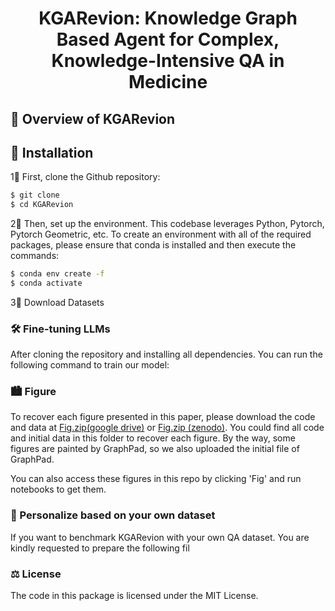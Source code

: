 <h1 align="center">
  KGARevion: Knowledge Graph Based Agent for Complex, Knowledge-Intensive QA in Medicine
</h1>

## 👀 Overview of KGARevion


## 🚀 Installation

1⃣️ First, clone the Github repository:

```bash
$ git clone 
$ cd KGARevion
```

2⃣️ Then, set up the environment. This codebase leverages Python, Pytorch, Pytorch Geometric, etc. To create an environment with all of the required packages, please ensure that conda is installed and then execute the commands:

```bash
$ conda env create -f 
$ conda activate 
```
3⃣️ Download Datasets


### 🛠️ Fine-tuning LLMs

After cloning the repository and installing all dependencies. You can run the following command to train our model:


### 🏙️ Figure 

To recover each figure presented in this paper, please download the code and data at [Fig.zip(google drive)](https://drive.google.com/file/d/1sCM8xh9tdyhAU0fHUPiyVbJwQeKvBwu2/view?usp=sharing) or [Fig.zip (zenodo)](https://zenodo.org/records/11554803). You could find all code and initial data in this folder to recover each figure. By the way, some figures are painted by GraphPad, so we also uploaded the initial file of GraphPad. 

You can also access these figures in this repo by clicking 'Fig' and run notebooks to get them.

### 🌟 Personalize based on your own dataset

If you want to benchmark KGARevion with your own QA dataset. You are kindly requested to prepare the following fil


### ⚖️ License

The code in this package is licensed under the MIT License.

</details>

